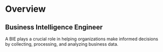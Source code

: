 # Overview

## Business Intelligence Engineer
A BIE plays a crucial role in helping organizations make informed decisions by collecting, processing, and analyzing business data.  
